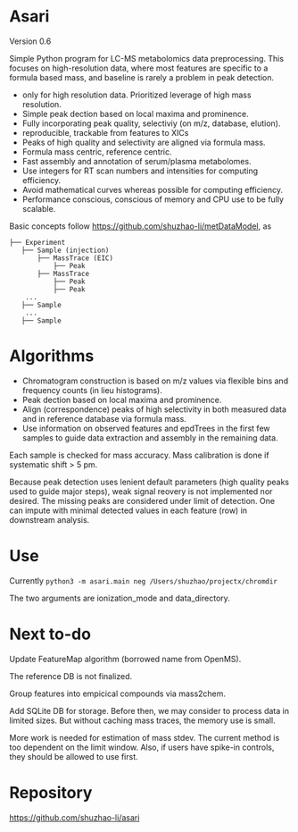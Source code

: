 Asari
=====

Version 0.6

Simple Python program for LC-MS metabolomics data preprocessing.
This focuses on high-resolution data, where most features are specific to a formula based mass, 
and baseline is rarely a problem in peak detection.

- only for high resolution data. Prioritized leverage of high mass resolution.
- Simple peak dection based on local maxima and prominence.
- Fully incorporating peak quality, selectiviy (on m/z, database, elution).
- reproducible, trackable from features to XICs
- Peaks of high quality and selectivity are aligned via formula mass.
- Formula mass centric, reference centric.
- Fast assembly and annotation of serum/plasma metabolomes.
- Use integers for RT scan numbers and intensities for computing efficiency. 
- Avoid mathematical curves whereas possible for computing efficiency. 
- Performance conscious, conscious of memory and CPU use to be fully scalable.

Basic concepts follow https://github.com/shuzhao-li/metDataModel, as

    ├── Experiment
       ├── Sample (injection) 
           ├── MassTrace (EIC)
               ├── Peak
           ├── MassTrace 
               ├── Peak
               ├── Peak
        ...
       ├── Sample 
        ...
       ├── Sample 

Algorithms
==========

- Chromatogram construction is based on m/z values via flexible bins and frequency counts (in lieu histograms). 
- Peak dection based on local maxima and prominence.
- Align (correspondence) peaks of high selectivity in both measured data and in reference database via formula mass.
- Use information on observed features and epdTrees in the first few samples to guide data extraction and assembly in the remaining data.


Each sample is checked for mass accuracy. Mass calibration is done if systematic shift > 5 pm.

Because peak detection uses lenient default parameters (high quality peaks used to guide major steps),
weak signal reovery is not implemented nor desired. The missing peaks are considered under limit of detection.
One can impute with minimal detected values in each feature (row) in downstream analysis. 

Use
===
Currently 
`python3 -m asari.main neg /Users/shuzhao/projectx/chromdir`

The two arguments are ionization_mode and data_directory.

Next to-do
==========

Update FeatureMap algorithm (borrowed name from OpenMS).

The reference DB is not finalized. 

Group features into empicical compounds via mass2chem.

Add SQLite DB for storage.
Before then, we may consider to process data in limited sizes. But without caching mass traces, the memory use is small.

More work is needed for estimation of mass stdev. The current method is too dependent on the limit window. 
Also, if users have spike-in controls, they should be allowed to use first.


Repository
==========
https://github.com/shuzhao-li/asari
